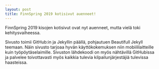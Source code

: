 ```yaml
---
layout: post
title: FinnSpring 2019 kotisivut auenneet!
---
```


FinnSpring 2019 kisojen kotisivut ovat nyt auenneet, mutta vielä toki kehitysvaiheessa.

Sivusto toimii GitHub:in ja Jekyllin päällä, pohjautuen Beautifull Jekyll teemaan. Näin sivusto tarjoaa hyvän käyttökokemuksen niin mobiililaitteille kuin työpöytäselaimille. Sivuston lähdekoodi on myös nähtävillä GitHubissa ja palvelee toivottavasti myös kaikkia tulevia kilpailunjärjestäjiä tulevissa haasteissa.

